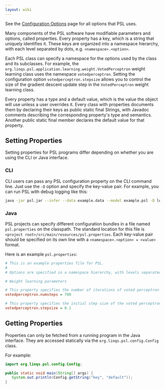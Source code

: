 ```yaml
---
layout: wiki
---
```


See the [Configuration Options](Configuration-Options.md) page for all options that PSL uses.

Many components of the PSL software have modifiable parameters and options, called properties.
Every property has a key, which is a string that uniquely identifies it.
These keys are organized into a namespace hierarchy, with each level separated by dots, e.g. `<namespace>.<option>`.

Each PSL class can specify a namespace for the options used by the class and its subclasses.
For example, the `org.linqs.psl.application.learning.weight.VotedPerceptron` weight learning class uses the namespace `votedperceptron`.
Setting the configuration option `votedperceptron.stepsize` allows you to control the size of the gradient descent update step in the `VotedPerceptron` weight learning class.

Every property has a type and a default value, which is the value the object will use unless a user overrides it. 
Every class with properties documents them by declaring their keys as public static final Strings, with Javadoc comments describing the corresponding property's type and semantics.
Another public static final member declares the default value for that property.

## Setting Properties

Setting properties for PSL programs differ depending on whether you are using the CLI or Java interface.

### CLI
CLI users can pass any PSL configuration property on the CLI command line.
Just use the `-D` option and specify the key-value pair.
For example, you can run PSL with debug logging like this:
```sh
java -jar psl.jar --infer --data example.data --model example.psl -D log4j.threshold=DEBUG
```

### Java
PSL projects can specify different configuration bundles in a file named `psl.properties` on the classpath.
The standard location for this file is `<project root>/src/main/resources/psl.properties`.
Each key-value pair should be specified on its own line with a `<namespace>.<option> = <value>` format.

Here is an example `psl.properties`:
```ini
# This is an example properties file for PSL.
#
# Options are specified in a namespace hierarchy, with levels separated by '.'.

# Weight learning parameters

# This property specifies the number of iterations of voted perceptron updates
votedperceptron.numsteps = 700

# This property specifies the initial step size of the voted perceptron updates
votedperceptron.stepsize = 0.1
```

## Getting Properties

Properties can only be fetched from a running program in the Java interface.
They are accessed statically via the `org.linqs.psl.config.Config` class.

For example:
```java
import org.linqs.psl.config.Config;

public static void main(String[] args) {
   System.out.println(Config.getString("key", "default"));
}
```
